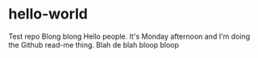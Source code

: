 # hello-world
Test repo
Blong blong
Hello people.
It's Monday afternoon and I'm doing the Github read-me thing.
Blah de blah bloop bloop
